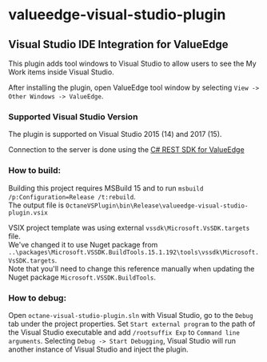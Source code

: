 ﻿# valueedge-visual-studio-plugin
## Visual Studio IDE Integration for ValueEdge

This plugin adds tool windows to Visual Studio to allow users to see the My Work items inside Visual Studio.

After installing the plugin, open ValueEdge tool window by selecting `View -> Other Windows -> ValueEdge`.

### Supported Visual Studio Version

The plugin is supported on Visual Studio 2015 (14) and 2017 (15).

Connection to the server is done using the [C# REST SDK for ValueEdge](https://github.com/MicroFocus/alm-octane-csharp-rest-sdk)

### How to build:

Building this project requires MSBuild 15 and to run `msbuild /p:Configuration=Release /t:rebuild`.  
The output file is `OctaneVSPlugin\bin\Release\valueedge-visual-studio-plugin.vsix`

VSIX project template was using external `vssdk\Microsoft.VsSDK.targets` file.  
We've changed it to use Nuget package from `..\packages\Microsoft.VSSDK.BuildTools.15.1.192\tools\vssdk\Microsoft.VsSDK.targets`.  
Note that you'll need to change this reference manually when updating the Nuget package `Microsoft.VSSDK.BuildTools`.

### How to debug: 

Open `octane-visual-studio-plugin.sln` with Visual Studio, go to the `Debug` tab under the project properties.
Set `Start external program` to the path of the Visual Studio executable and add `/rootsuffix Exp` to `Command line arguments`.
Selecting `Debug -> Start Debugging`, Visual Studio will run another instance of Visual Studio and inject the plugin.